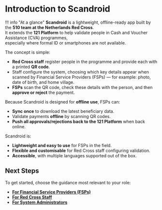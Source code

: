# Introduction to Scandroid

!!! info "At a glance"
    **Scandroid** is a lightweight, offline-ready app built by the **510 team at the Netherlands Red Cross**.  
    It extends the **121 Platform** to help validate people in Cash and Voucher Assistance (CVA) programmes,  
    especially where formal ID or smartphones are not available.

The concept is simple:

- **Red Cross staff** register people in the programme and provide each with a printed **QR code**.  
- Staff configure the system, choosing which key details appear when scanned by Financial Service Providers (FSPs) — for example: photo, date of birth, and home village.  
- **FSPs** scan the QR code, check these details with the person, and then **approve or reject** the payment.  

Because Scandroid is designed for **offline use**, FSPs can:

- **Sync once** to download the latest beneficiary data.  
- Validate payments **offline** by scanning QR codes.  
- **Push all approvals/rejections back to the 121 Platform** when back online.  

Scandroid is:

- **Lightweight and easy to use** for FSPs in the field.  
- **Flexible and customisable** for Red Cross staff configuring validation.  
- **Accessible**, with multiple languages supported out of the box.

## Next Steps

To get started, choose the guidance most relevant to your role:

- [**For Financial Service Providers (FSPs)**](fsp/index.md)
- [**For Red Cross Staff**](staff/index.md)
- [**For System Administrators**](admin/index.md)
